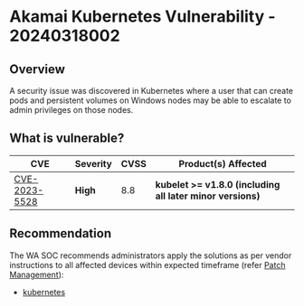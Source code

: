 # Akamai Kubernetes Vulnerability - 20240318002

## Overview

A security issue was discovered in Kubernetes where a user that can create pods and persistent volumes on Windows nodes may be able to escalate to admin privileges on those nodes.

## What is vulnerable?

| CVE | Severity | CVSS | Product(s) Affected | 
| --- | -------- | ---- | ------------------- |
|  [CVE-2023-5528](https://github.com/kubernetes/kubernetes/issues/121879)   |   **High**  |  8.8   | **kubelet >= v1.8.0 (including all later minor versions)** |


## Recommendation

The WA SOC recommends administrators apply the solutions as per vendor instructions to all affected devices within expected timeframe (refer [Patch Management](../guidelines/patch-management.md)):

- [kubernetes](https://github.com/kubernetes/kubernetes/issues/121879)

